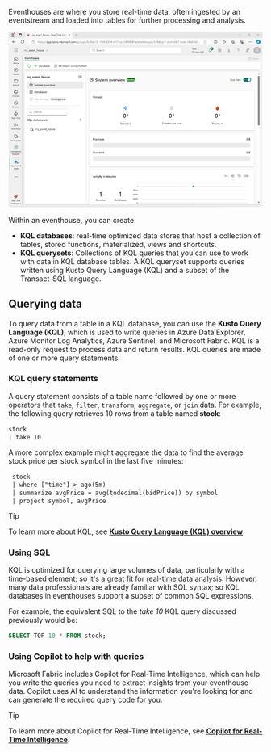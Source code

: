 Eventhouses are where you store real-time data, often ingested by an eventstream and loaded into tables for further processing and analysis.

![Screenshot of an eventhouse in Microsoft Fabric.](../media/eventhouse.png)

Within an eventhouse, you can create:

- **KQL databases**: real-time optimized data stores that host a collection of tables, stored functions, materialized, views and shortcuts.
- **KQL querysets**: Collections of KQL queries that you can use to work with data in KQL database tables. A KQL queryset supports queries written using Kusto Query Language (KQL) and a subset of the Transact-SQL language.

## Querying data

To query data from a table in a KQL database, you can use the **Kusto Query Language (KQL)**, which is used to write queries in Azure Data Explorer, Azure Monitor Log Analytics, Azure Sentinel, and Microsoft Fabric. KQL is a read-only request to process data and return results. KQL queries are made of one or more query statements.

### KQL query statements

A query statement consists of a table name followed by one or more operators that `take`, `filter`, `transform`, `aggregate`, or `join` data. For example, the following query retrieves 10 rows from a table named **stock**:

```kql
stock
| take 10
```

A more complex example might aggregate the data to find the average stock price per stock symbol in the last five minutes:

```kql
 stock
 | where ["time"] > ago(5m)
 | summarize avgPrice = avg(todecimal(bidPrice)) by symbol
 | project symbol, avgPrice
```

> [!TIP]
> To learn more about KQL, see **[Kusto Query Language (KQL) overview](/kusto/query/)**.

### Using SQL

KQL is optimized for querying large volumes of data, particularly with a time-based element; so it's a great fit for real-time data analysis. However, many data professionals are already familiar with SQL syntax; so KQL databases in eventhouses support a subset of common SQL expressions.

For example, the equivalent SQL to the *take 10* KQL query discussed previously would be:

```sql
SELECT TOP 10 * FROM stock;
```

### Using Copilot to help with queries

Microsoft Fabric includes Copilot for Real-Time Intelligence, which can help you write the queries you need to extract insights from your eventhouse data. Copilot uses AI to understand the information you're looking for and can generate the required query code for you.

> [!TIP]
> To learn more about Copilot for Real-Time Intelligence, see **[Copilot for Real-Time Intelligence](/fabric/get-started/copilot-real-time-intelligence)**.
